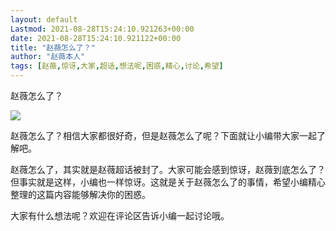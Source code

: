 ```yaml
---
layout: default
Lastmod: 2021-08-28T15:24:10.921263+00:00
date: 2021-08-28T15:24:10.921122+00:00
title: "赵薇怎么了？"
author: "赵薇本人"
tags: [赵薇,惊讶,大家,超话,想法呢,困惑,精心,讨论,希望]
---
```


赵薇怎么了？

![](https://images.weserv.nl/?url=https%3A//mmbiz.qpic.cn/mmbiz_jpg/foZXAGhBP8loVcmEMyO4NgiaNN5kxJ05YDJbSOLKia6nTOFNfDjBzs1f5ArWMp0yHGqun272hcffJEeUvkSNicVbg/640%3Fwx_fmt%3Djpeg)

赵薇怎么了？相信大家都很好奇，但是赵薇怎么了呢？下面就让小编带大家一起了解吧。 

赵薇怎么了，其实就是赵薇超话被封了。大家可能会感到惊讶，赵薇到底怎么了？但事实就是这样，小编也一样惊讶。这就是关于赵薇怎么了的事情，希望小编精心整理的这篇内容能够解决你的困惑。

大家有什么想法呢？欢迎在评论区告诉小编一起讨论哦。 ​​​

